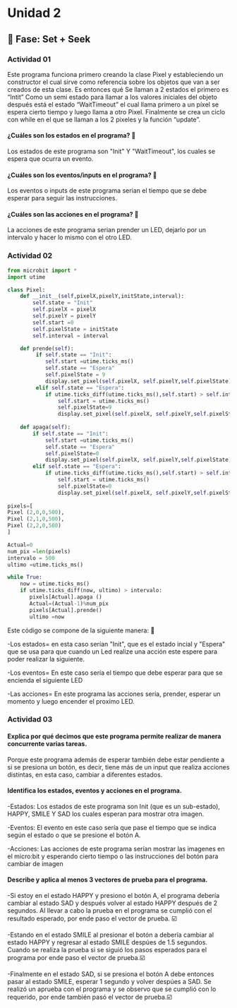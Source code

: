 # Unidad 2

## 🔎 Fase: Set + Seek

### Actividad 01

Este programa funciona primero creando la clase Pixel y estableciendo un constructor el cual sirve como referencia sobre los objetos que van a ser creados de esta clase. Es entonces qué Se llaman a 2 estados el primero es “Intit” Como un semi estado para llamar a los valores iniciales del objeto después está el estado “WaitTimeout” el cual llama primero a un píxel se espera cierto tiempo y luego llama a otro Pixel. Finalmente se crea un ciclo con while en el que se llaman a los 2 pixeles y la función “update”.

#### ¿Cuáles son los estados en el programa? 🦋

Los estados de este programa son "Init" Y "WaitTimeout", los cuales se espera que ocurra un evento.

#### ¿Cuáles son los eventos/inputs en el programa? 🐻

Los eventos o inputs de este programa serian el tiempo que se debe esperar para seguir las instrucciones.

#### ¿Cuáles son las acciones en el programa? 🐬

La acciones de este programa serian prender un LED, dejarlo por un intervalo y hacer lo mismo con el otro LED.

### Actividad 02

``` python
from microbit import *
import utime

class Pixel:
    def __init__(self,pixelX,pixelY,initState,interval):
        self.state = "Init"
        self.pixelX = pixelX
        self.pixelY = pixelY
        self.start =0
        self.pixelState = initState
        self.interval = interval

    def prende(self):
         if self.state == "Init":
            self.start =utime.ticks_ms()
            self.state == "Espera"
            self.pixelState = 9
            display.set_pixel(self.pixelX, self.pixelY,self.pixelState)
         elif self.state == "Espera":
            if utime.ticks_diff(utime.ticks_ms(),self.start) > self.interval:
                self.start = utime.ticks_ms()
                self.pixelState=9
                display.set_pixel(self.pixelX, self.pixelY,self.pixelState)
        
    def apaga(self): 
        if self.state == "Init":
            self.start =utime.ticks_ms()
            self.state == "Espera"
            self.pixelState=0
            display.set_pixel(self.pixelX, self.pixelY,self.pixelState)
        elif self.state == "Espera":
            if utime.ticks_diff(utime.ticks_ms(),self.start) > self.interval:
                self.start = utime.ticks_ms()
                self.pixelState=0
                display.set_pixel(self.pixelX, self.pixelY,self.pixelState)       
            
pixels=[
Pixel (2,0,0,500),
Pixel (2,1,0,500),
Pixel (2,2,0,500)
]

Actual=0
num_pix =len(pixels)
intervalo = 500
ultimo =utime.ticks_ms()

while True:
    now = utime.ticks_ms()
    if utime.ticks_diff(now, ultimo) > intervalo:
       pixels[Actual].apaga ()
       Actual=(Actual-1)%num_pix
       pixels[Actual].prende()
       ultimo =now
```

Este código se compone de la siguiente manera: 🐜

-Los estados= en esta caso serían "Init", que es el estado incial y "Espera" que se usa para que cuando un Led realize una acción este espere para poder realizar la siguiente.

-Los eventos= En este caso sería el tiempo que debe esperar para que se encienda el siguiente LED 

-Las acciones= En este programa las acciones sería, prender, esperar un momento y luego encender el proxímo LED.

### Actividad 03

#### Explica por qué decimos que este programa permite realizar de manera concurrente varias tareas.

Porque este programa además de esperar también debe estar pendiente a si se presiona un botón, es decir, tiene más de un input que realiza acciones distintas, en esta caso, cambiar a diferentes estados.

#### Identifica los estados, eventos y acciones en el programa.

-Estados: Los estados de este programa son Init (que es un sub-estado), HAPPY, SMILE Y SAD los cuales esperan para mostrar otra imagen.

-Eventos: El evento en este caso sería que pase el tiempo que se indica según el estado o que se presione el botón A.

-Acciones: Las acciones de este programa serían mostrar las imagenes en el micro:bit y esperando cierto tiempo o las instrucciones del botón para cambiar de imagen 

#### Describe y aplica al menos 3 vectores de prueba para el programa.

-Si estoy en el estado HAPPY y presiono el botón A, el programa debería cambiar al estado SAD y después volver al estado HAPPY después de 2 segundos. Al llevar a cabo la prueba en el programa se cumplió con el resultado esperado, por ende paso el vector de prueba. ☑️

-Estando en el estado SMILE al presionar el botón a debería cambiar al estado HAPPY y regresar al estado SMILE despúes de 1.5 segundos. Cuando se realiza la prueba si se siguió los pasos esperados para el programa por ende paso el vector de prueba.☑️

-Finalmente en el estado SAD, si se presiona el botón A debe entonces pasar al estado SMILE, esperar 1 segundo y volver despúes a SAD. Se realizó un aprueba con el programa y se observo que se cumplió con lo requerido, por ende también pasó el vector de prueba.☑️

